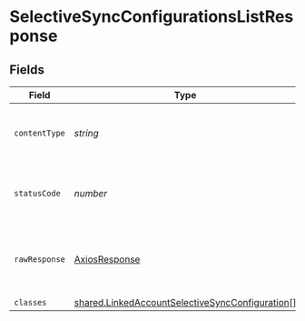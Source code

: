 # SelectiveSyncConfigurationsListResponse


## Fields

| Field                                                                                                                     | Type                                                                                                                      | Required                                                                                                                  | Description                                                                                                               |
| ------------------------------------------------------------------------------------------------------------------------- | ------------------------------------------------------------------------------------------------------------------------- | ------------------------------------------------------------------------------------------------------------------------- | ------------------------------------------------------------------------------------------------------------------------- |
| `contentType`                                                                                                             | *string*                                                                                                                  | :heavy_check_mark:                                                                                                        | HTTP response content type for this operation                                                                             |
| `statusCode`                                                                                                              | *number*                                                                                                                  | :heavy_check_mark:                                                                                                        | HTTP response status code for this operation                                                                              |
| `rawResponse`                                                                                                             | [AxiosResponse](https://axios-http.com/docs/res_schema)                                                                   | :heavy_minus_sign:                                                                                                        | Raw HTTP response; suitable for custom response parsing                                                                   |
| `classes`                                                                                                                 | [shared.LinkedAccountSelectiveSyncConfiguration](../../../sdk/models/shared/linkedaccountselectivesyncconfiguration.md)[] | :heavy_minus_sign:                                                                                                        | N/A                                                                                                                       |